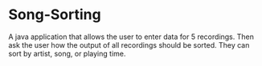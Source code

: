 # Song-Sorting
A java application that allows the user to enter data for 5 recordings. Then ask the user how the output of all recordings should be sorted. They can sort by artist, song, or playing time.

